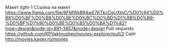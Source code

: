 Макет light-1
Ссылка на макет https://www.figma.com/file/6FMWkB94wE7KTkcCgUXtnC/%D0%94%D0%B8%D0%BF%D0%BB%D0%BE%D0%BC%D0%BD%D1%8B%D0%B9-%D0%BF%D1%80%D0%BE%D0%B5%D0%BA%D1%82?type=design&node-id=891-3857&mode=design
Pull-requests https://github.com/KPVakhrushev/movies-explorer/pull/2
Сайт http://movies.kavay.ru/movies
